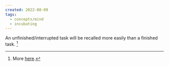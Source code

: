 ```yaml
---
created: 2022-08-09
tags:
  - concepts/mind
  - incubating
---
```


An unfinished/interrupted task will be recalled more easily than a finished task. [^1] 


[^1]: More [here](https://en.wikipedia.org/wiki/Zeigarnik_effect).

